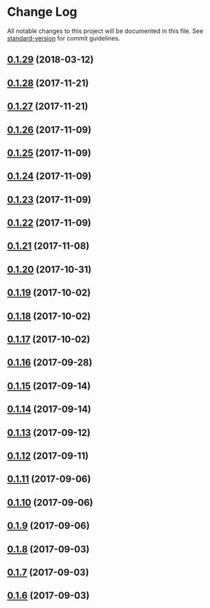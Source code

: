 # Change Log

All notable changes to this project will be documented in this file. See [standard-version](https://github.com/conventional-changelog/standard-version) for commit guidelines.

<a name="0.1.29"></a>
## [0.1.29](https://github.com/sapienstech/angular-forms-extension/compare/v0.1.28...v0.1.29) (2018-03-12)



<a name="0.1.28"></a>
## [0.1.28](https://github.com/sapienstech/angular-forms-extension/compare/v0.1.27...v0.1.28) (2017-11-21)



<a name="0.1.27"></a>
## [0.1.27](https://github.com/sapienstech/angular-forms-extension/compare/v0.1.26...v0.1.27) (2017-11-21)



<a name="0.1.26"></a>
## [0.1.26](https://github.com/sapienstech/angular-forms-extension/compare/v0.1.25...v0.1.26) (2017-11-09)



<a name="0.1.25"></a>
## [0.1.25](https://github.com/sapienstech/angular-forms-extension/compare/v0.1.24...v0.1.25) (2017-11-09)



<a name="0.1.24"></a>
## [0.1.24](https://github.com/sapienstech/angular-forms-extension/compare/v0.1.23...v0.1.24) (2017-11-09)



<a name="0.1.23"></a>
## [0.1.23](https://github.com/sapienstech/angular-forms-extension/compare/v0.1.22...v0.1.23) (2017-11-09)



<a name="0.1.22"></a>
## [0.1.22](https://github.com/sapienstech/angular-forms-extension/compare/v0.1.21...v0.1.22) (2017-11-09)



<a name="0.1.21"></a>
## [0.1.21](https://github.com/sapienstech/angular-forms-extension/compare/v0.1.20...v0.1.21) (2017-11-08)



<a name="0.1.20"></a>
## [0.1.20](https://github.com/sapienstech/angular-forms-extension/compare/v0.1.19...v0.1.20) (2017-10-31)



<a name="0.1.19"></a>
## [0.1.19](https://github.com/sapienstech/angular-forms-extension/compare/v0.1.18...v0.1.19) (2017-10-02)



<a name="0.1.18"></a>
## [0.1.18](https://github.com/sapienstech/angular-forms-extension/compare/v0.1.17...v0.1.18) (2017-10-02)



<a name="0.1.17"></a>
## [0.1.17](https://github.com/sapienstech/angular-forms-extension/compare/v0.1.16...v0.1.17) (2017-10-02)



<a name="0.1.16"></a>
## [0.1.16](https://github.com/sapienstech/angular-forms-extension/compare/v0.1.15...v0.1.16) (2017-09-28)



<a name="0.1.15"></a>
## [0.1.15](https://github.com/sapienstech/angular-forms-extension/compare/v0.1.14...v0.1.15) (2017-09-14)



<a name="0.1.14"></a>
## [0.1.14](https://github.com/sapienstech/angular-forms-extension/compare/v0.1.13...v0.1.14) (2017-09-14)



<a name="0.1.13"></a>
## [0.1.13](https://github.com/sapienstech/angular-forms-extension/compare/v0.1.12...v0.1.13) (2017-09-12)



<a name="0.1.12"></a>
## [0.1.12](https://github.com/sapienstech/angular-forms-extension/compare/v0.1.11...v0.1.12) (2017-09-11)



<a name="0.1.11"></a>
## [0.1.11](https://github.com/sapienstech/angular-forms-extension/compare/v0.1.10...v0.1.11) (2017-09-06)



<a name="0.1.10"></a>
## [0.1.10](https://github.com/sapienstech/angular-forms-extension/compare/v0.1.9...v0.1.10) (2017-09-06)



<a name="0.1.9"></a>
## [0.1.9](https://github.com/sapienstech/angular-forms-extension/compare/v0.1.8...v0.1.9) (2017-09-06)



<a name="0.1.8"></a>
## [0.1.8](https://github.com/sapienstech/angular-forms-extension/compare/v0.1.7...v0.1.8) (2017-09-03)



<a name="0.1.7"></a>
## [0.1.7](https://github.com/sapienstech/angular-forms-extension/compare/v0.1.6...v0.1.7) (2017-09-03)



<a name="0.1.6"></a>
## [0.1.6](https://github.com/sapienstech/angular-forms-extension/compare/v0.1.5...v0.1.6) (2017-09-03)
